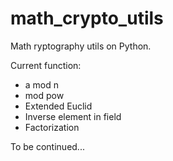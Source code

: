 # math_crypto_utils
Math ryptography utils on Python. 

Current function:
* a mod n
* mod pow
* Extended Euclid
* Inverse element in field
* Factorization

To be continued...